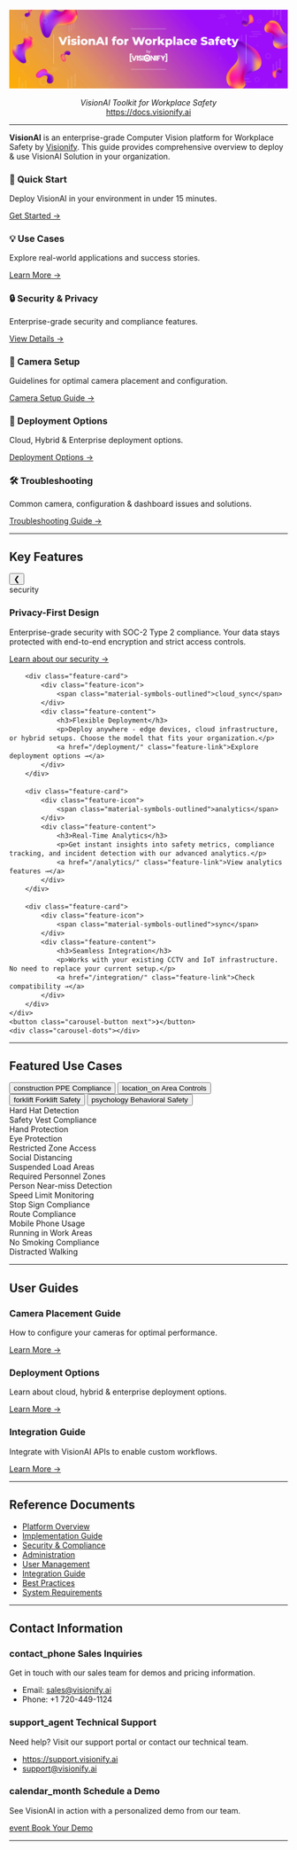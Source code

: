<p align="center">
  <a href="https://docs.visionify.ai"><img src="https://raw.githubusercontent.com/visionify/visionai-docs/main/docs/img/visionai-toolkit-by-visionify.png" alt="VisionAI Toolkit by Visionify"></a>
</p>
<p align="center">
    <em>VisionAI Toolkit for Workplace Safety</em>
    <br>
    <a href="https://docs.visionify.ai" target="_blank">https://docs.visionify.ai</a>
</p>
<p align="center">
<!-- <a href="https://github.com/visionify/visionai-docs/actions/workflows/codeql.yml" target="_blank">
    <img src="https://github.com/visionify/visionai-docs/actions/workflows/codeql.yml/badge.svg" alt="CodeQL">
</a> -->

<!-- </a>
<a href="https://dev.azure.com/visionify/workplace-safety/_build/latest?definitionId=23&branchName=main" target="_blank">
    <img src="https://dev.azure.com/visionify/workplace-safety/_apis/build/status/visionify.visionai-docs?branchName=main" alt="Test Status">
<a href="https://pypi.org/project/visionai" target="_blank">
    <img src="https://img.shields.io/pypi/v/visionai?color=%2334D058&label=pypi%20package" alt="Package version">
</a> -->
</p>

---

**VisionAI** is an enterprise-grade Computer Vision platform for Workplace Safety by [Visionify](https://visionify.ai). This guide provides comprehensive overview to deploy & use VisionAI Solution in your organization.

<div class="grid-cards">

  <div class="grid-card">
    <h3>🚀 Quick Start</h3>
    <p>Deploy VisionAI in your environment in under 15 minutes.</p>
    <a href="overview/quick-start">Get Started →</a>
  </div>

  <div class="grid-card">
    <h3>💡 Use Cases</h3>
    <p>Explore real-world applications and success stories.</p>
    <a href="use-cases/">Learn More →</a>
  </div>

  <div class="grid-card">
    <h3>🔒 Security & Privacy</h3>
    <p>Enterprise-grade security and compliance features.</p>
    <a href="security/">View Details →</a>
  </div>

  <div class="grid-card">
    <h3>🎥 Camera Setup</h3>
    <p>Guidelines for optimal camera placement and configuration.</p>
    <a href="overview/camera-placement-guide/">Camera Setup Guide →</a>
  </div>
  
  <div class="grid-card">
    <h3>🎯 Deployment Options</h3>
    <p>Cloud, Hybrid & Enterprise deployment options.</p>
    <a href="deployment/">Deployment Options →</a>
  </div>

  <div class="grid-card">
    <h3>🛠️ Troubleshooting</h3>
    <p>Common camera, configuration & dashboard issues and solutions.</p>
    <a href="troubleshooting/">Troubleshooting Guide →</a>
  </div>

</div>

---


## Key Features

<div class="feature-carousel">
    <button class="carousel-button prev">❮</button>
    <div class="feature-highlights">
        <div class="feature-card">
            <div class="feature-icon">
                <span class="material-symbols-outlined">security</span>
            </div>
            <div class="feature-content">
                <h3>Privacy-First Design</h3>
                <p>Enterprise-grade security with SOC-2 Type 2 compliance. Your data stays protected with end-to-end encryption and strict access controls.</p>
                <a href="/security/" class="feature-link">Learn about our security →</a>
            </div>
        </div>

        <div class="feature-card">
            <div class="feature-icon">
                <span class="material-symbols-outlined">cloud_sync</span>
            </div>
            <div class="feature-content">
                <h3>Flexible Deployment</h3>
                <p>Deploy anywhere - edge devices, cloud infrastructure, or hybrid setups. Choose the model that fits your organization.</p>
                <a href="/deployment/" class="feature-link">Explore deployment options →</a>
            </div>
        </div>

        <div class="feature-card">
            <div class="feature-icon">
                <span class="material-symbols-outlined">analytics</span>
            </div>
            <div class="feature-content">
                <h3>Real-Time Analytics</h3>
                <p>Get instant insights into safety metrics, compliance tracking, and incident detection with our advanced analytics.</p>
                <a href="/analytics/" class="feature-link">View analytics features →</a>
            </div>
        </div>

        <div class="feature-card">
            <div class="feature-icon">
                <span class="material-symbols-outlined">sync</span>
            </div>
            <div class="feature-content">
                <h3>Seamless Integration</h3>
                <p>Works with your existing CCTV and IoT infrastructure. No need to replace your current setup.</p>
                <a href="/integration/" class="feature-link">Check compatibility →</a>
            </div>
        </div>
    </div>
    <button class="carousel-button next">❯</button>
    <div class="carousel-dots"></div>
</div>

---

## Featured Use Cases

<div class="tabs-container">
    <div class="tabs">
        <button class="tab active" data-tab="ppe">
            <span class="material-symbols-outlined">construction</span>
            <span>PPE Compliance</span>
        </button>
        <button class="tab" data-tab="area">
            <span class="material-symbols-outlined">location_on</span>
            <span>Area Controls</span>
        </button>
        <button class="tab" data-tab="forklift">
            <span class="material-symbols-outlined">forklift</span>
            <span>Forklift Safety</span>
        </button>
        <button class="tab" data-tab="behavioral">
            <span class="material-symbols-outlined">psychology</span>
            <span>Behavioral Safety</span>
        </button>
    </div>
    <div class="tab-content active" id="ppe">
        <div class="usecase-split">
            <div class="video-section">
                <div class="video-container" id="ppe-video">
                    <!-- Video/GIF will be loaded here -->
                </div>
            </div>
            <div class="events-section">
                <div class="event-list">
                    <div class="event-item">Hard Hat Detection</div>
                    <div class="event-item">Safety Vest Compliance</div>
                    <div class="event-item">Hand Protection</div>
                    <div class="event-item">Eye Protection</div>
                </div>
            </div>
        </div>
    </div>
    <div class="tab-content" id="area">
        <div class="usecase-split">
            <div class="video-section">
                <div class="video-container" id="area-video">
                    <!-- Video/GIF will be loaded here -->
                </div>
            </div>
            <div class="events-section">
                <div class="event-list">
                    <div class="event-item">Restricted Zone Access</div>
                    <div class="event-item">Social Distancing</div>
                    <div class="event-item">Suspended Load Areas</div>
                    <div class="event-item">Required Personnel Zones</div>
                </div>
            </div>
        </div>
    </div>
    <div class="tab-content" id="forklift">
        <div class="usecase-split">
            <div class="video-section">
                <div class="video-container" id="forklift-video">
                    <!-- Video/GIF will be loaded here -->
                </div>
            </div>
            <div class="events-section">
                <div class="event-list">
                    <div class="event-item">Person Near-miss Detection</div>
                    <div class="event-item">Speed Limit Monitoring</div>
                    <div class="event-item">Stop Sign Compliance</div>
                    <div class="event-item">Route Compliance</div>
                </div>
            </div>
        </div>
    </div>
    <div class="tab-content" id="behavioral">
        <div class="usecase-split">
            <div class="video-section">
                <div class="video-container" id="behavioral-video">
                    <!-- Video/GIF will be loaded here -->
                </div>
            </div>
            <div class="events-section">
                <div class="event-list">
                    <div class="event-item">Mobile Phone Usage</div>
                    <div class="event-item">Running in Work Areas</div>
                    <div class="event-item">No Smoking Compliance</div>
                    <div class="event-item">Distracted Walking</div>
                </div>
            </div>
        </div>
    </div>
</div>

---

## User Guides

<div class="grid-cards">
  <div class="grid-card">
    <h3>Camera Placement Guide</h3>
    <p>How to configure your cameras for optimal performance.</p>
    <a href="overview/camera-placement-guide/">Learn More →</a>
  </div>

  <div class="grid-card">
    <h3>Deployment Options</h3>
    <p>Learn about cloud, hybrid & enterprise deployment options.</p>
    <a href="deployment/deployment-options/">Learn More →</a>
  </div>

  <div class="grid-card">
    <h3>Integration Guide</h3>
    <p>Integrate with VisionAI APIs to enable custom workflows.</p>
    <a href="integration/">Learn More →</a>
  </div>
</div>

---

## Reference Documents

- [Platform Overview](docs/overview.md)
- [Implementation Guide](docs/implementation.md)
- [Security & Compliance](docs/security.md)
- [Administration](docs/admin.md)
- [User Management](docs/users.md)
- [Integration Guide](docs/integration.md)
- [Best Practices](docs/best-practices.md)
- [System Requirements](docs/requirements.md)

---

## Contact Information

<div class="grid-cards">
    <div class="grid-card">
        <h3><span class="material-symbols-outlined">contact_phone</span> Sales Inquiries</h3>
        <p>Get in touch with our sales team for demos and pricing information.</p>
        <ul class="contact-list">
            <li>Email: <a href="mailto:sales@visionify.ai">sales@visionify.ai</a></li>
            <li>Phone: +1 720-449-1124</li>
        </ul>
    </div>
    <div class="grid-card">
        <h3><span class="material-symbols-outlined">support_agent</span> Technical Support</h3>
        <p>Need help? Visit our support portal or contact our technical team.</p>
        <ul class="contact-list">
            <li><a href="https://support.visionify.ai">https://support.visionify.ai</a></li>
            <li><a href="mailto:support@visionify.ai">support@visionify.ai</a></li>
        </ul>
    </div>
    <div class="grid-card">
        <h3><span class="material-symbols-outlined">calendar_month</span> Schedule a Demo</h3>
        <p>See VisionAI in action with a personalized demo from our team.</p>
        <div class="demo-button">
            <a href="https://cal.com/visionify/30min" class="cta-button">
                <span class="material-symbols-outlined">event</span>
                Book Your Demo
            </a>
        </div>
    </div>
</div>

---
